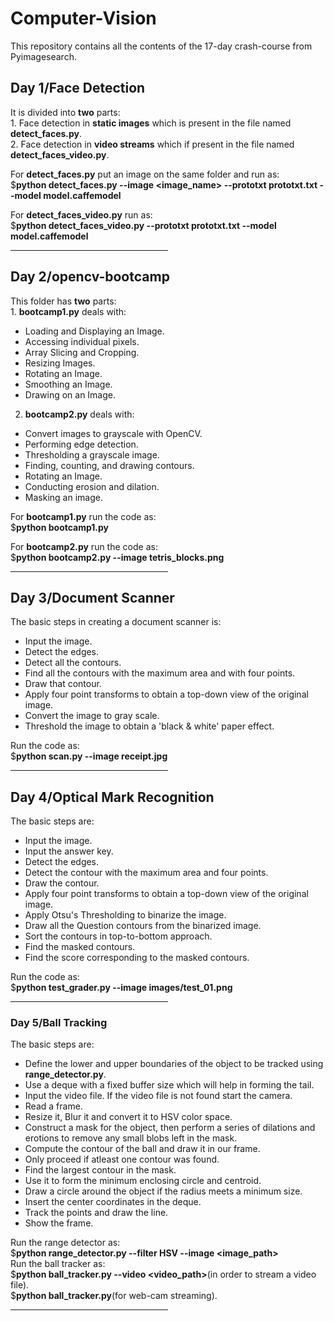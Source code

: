 # Computer-Vision
This repository contains all the contents of the 17-day crash-course from Pyimagesearch.

<h2> Day 1/Face Detection </h2>
<p>It is divided into <b>two</b> parts:<br> 
1. Face detection in <b>static images</b> which is present in the file named <b>detect_faces.py</b>.<br>
2. Face detection in <b>video streams</b> which if present in the file named <b>detect_faces_video.py</b>.<br>

For <b>detect_faces.py</b> put an image on the same folder and run as:<br>
$<b>python detect_faces.py --image <image_name> --prototxt prototxt.txt --model model.caffemodel</b><br>
  
For <b>detect_faces_video.py</b> run as:<br>
$<b>python detect_faces_video.py --prototxt prototxt.txt --model model.caffemodel</b><br></p>

<hr style="width:50%;text-align:left;margin-left:0">

<h2>Day 2/opencv-bootcamp</h2>
<p>This folder has <b>two</b> parts:<br>
  1. <b>bootcamp1.py</b> deals with:<br>
  <ul>
    <li> Loading and Displaying an Image. </li>
    <li> Accessing individual pixels. </li>
    <li> Array Slicing and Cropping. </li>
    <li> Resizing Images. </li>
    <li> Rotating an Image. </li>
    <li> Smoothing an Image. </li>
    <li> Drawing on an Image. </li>
   </ul>
   
  2. <b>bootcamp2.py</b> deals with:<br>
  <ul>
    <li> Convert images to grayscale with OpenCV. </li>
    <li> Performing edge detection. </li>
    <li> Thresholding a grayscale image. </li>
    <li> Finding, counting, and drawing contours. </li>
    <li> Rotating an Image. </li>
    <li> Conducting erosion and dilation. </li>
    <li> Masking an image. </li>
   </ul>
   
   For <b>bootcamp1.py</b> run the code as:<br>
  $<b>python bootcamp1.py</b><br>
  
   For <b>bootcamp2.py</b> run the code as:<br>
  $<b>python bootcamp2.py --image tetris_blocks.png</b><br></p>
  
  <hr style="width:50%;text-align:left;margin-left:0">
  
  <h2>Day 3/Document Scanner</h2>
  <p>The basic steps in creating a document scanner is:
  <ul>
    <li>Input the image.</li>
    <li>Detect the edges.</li>
    <li>Detect all the contours.</li>
    <li>Find all the contours with the maximum area and with four points.</li>
    <li>Draw that contour.</li>
    <li>Apply four point transforms to obtain a top-down view of the original image.</li>
    <li>Convert the image to gray scale.</li>
    <li>Threshold the image to obtain a 'black & white' paper effect.</li>
   </ul></p>
   
   Run the code as:<br> 
    $<b>python scan.py --image receipt.jpg</b>
    
   <hr style="width:50%;text-align:left;margin-left:0">
   
   <h2>Day 4/Optical Mark Recognition</h2>
   <p>The basic steps are: 
    <ul>
      <li>Input the image.</li>
      <li>Input the answer key.</li>
      <li>Detect the edges.</li>
      <li>Detect the contour with the maximum area and four points.</li>
      <li>Draw the contour.</li>
      <li>Apply four point transforms to obtain a top-down view of the original image.</li>
      <li>Apply Otsu's Thresholding to binarize the image.</li> 
      <li>Draw all the Question contours from the binarized image.</li>
      <li>Sort the contours in top-to-bottom approach.</li>
      <li>Find the masked contours.</li> 
      <li>Find the score corresponding to the masked contours.</li>
    </ul><p>
  
  Run the code as:<br>
  $<b>python test_grader.py --image images/test_01.png</b>
  
  <hr style="width:50%;text-align:left;margin-left:0">
  
  <h3>Day 5/Ball Tracking</h3>
  <p>The basic steps are:
  <ul>
    <li>Define the lower and upper boundaries of the object to be tracked using <b>range_detector.py</b>.</li>
    <li>Use a deque with a fixed buffer size which will help in forming the tail.</li> 
    <li>Input the video file. If the video file is not found start the camera.</li>
    <li>Read a frame.</li>
    <li>Resize it, Blur it and convert it to HSV color space.</li>
    <li>Construct a mask for the object, then perform a series of dilations and erotions to remove any small blobs left in the mask.</li>
    <li>Compute the contour of the ball and draw it in our frame.</li>
    <li>Only proceed if atleast one contour was found.</li>
    <li>Find the largest contour in the mask.</li>
    <li>Use it to form the minimum enclosing circle and centroid.</li>
    <li>Draw a circle around the object if the radius meets a minimum size.</li>
    <li>Insert the center coordinates in the deque.</li>
    <li>Track the points and draw the line.</li>
    <li>Show the frame.</li>
  </ul>
  
  Run the range detector as: <br>
  $<b>python range_detector.py --filter HSV --image <image_path></b><br>
  Run the ball tracker as: <br>
  $<b>python ball_tracker.py --video <video_path></b>(in order to stream a video file).<br>
  $<b>python ball_tracker.py</b>(for web-cam streaming).
  
  <hr style="width:50%;text-align:left;margin-left:0">
  
  
      
 
  
